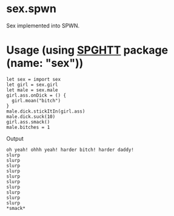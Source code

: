 # sex.spwn
Sex implemented into SPWN.

# Usage (using [SPGHTT](https://github.com/Unzor/spghtt) package (name: "sex"))
```
let sex = import sex
let girl = sex.girl
let male = sex.male
girl.ass.onDick = () {
  girl.moan("bitch")
}
male.dick.stickItIn(girl.ass)
male.dick.suck(10)
girl.ass.smack()
male.bitches = 1
```

Output
```
oh yeah! ohhh yeah! harder bitch! harder daddy!
slurp
slurp
slurp
slurp
slurp
slurp
slurp
slurp
slurp
slurp
*smack*  
```
